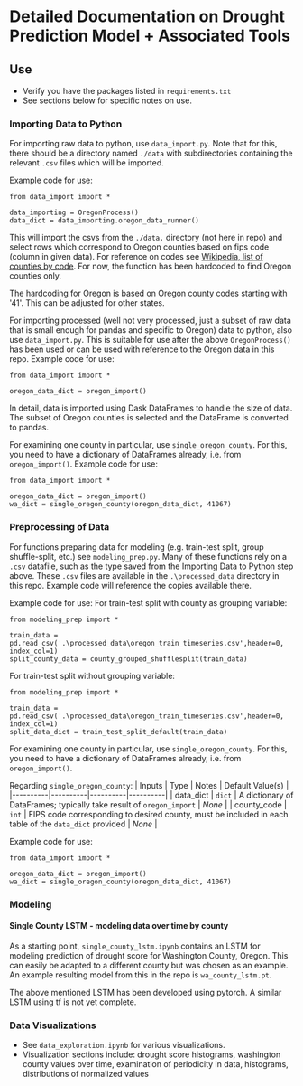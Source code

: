 # Detailed Documentation on Drought Prediction Model + Associated Tools

## Use

* Verify you have the packages listed in `requirements.txt`
* See sections below for specific notes on use.

### Importing Data to Python

For importing raw data to python, use `data_import.py`. Note that for this, there should be a directory named `./data` with subdirectories containing the relevant `.csv` files which will be imported.

Example code for use:
```
from data_import import *

data_importing = OregonProcess()
data_dict = data_importing.oregon_data_runner()
```

This will import the csvs from the `./data.` directory (not here in repo) and select rows which correspond to Oregon counties based on fips code (column in given data). For reference on codes see [Wikipedia, list of counties by code](https://en.wikipedia.org/wiki/List_of_United_States_INCITS_codes_by_county#). For now, the function has been hardcoded to find Oregon counties only.

The hardcoding for Oregon is based on Oregon county codes starting with '41'. This can be adjusted for other states.

For importing processed (well not very processed, just a subset of raw data that is small enough for pandas and specific to Oregon) data to python, also use `data_import.py`. This is suitable for use after the above `OregonProcess()` has been used or can be used with reference to the Oregon data in this repo. Example code for use:
```
from data_import import *

oregon_data_dict = oregon_import()
```

In detail, data is imported using Dask DataFrames to handle the size of data. The subset of Oregon counties is selected and the DataFrame is converted to pandas.

For examining one county in particular, use `single_oregon_county`. For this, you need to have a dictionary of DataFrames already, i.e. from `oregon_import()`. Example code for use:
```
from data_import import *

oregon_data_dict = oregon_import()
wa_dict = single_oregon_county(oregon_data_dict, 41067)
```


### Preprocessing of Data
For functions preparing data for modeling (e.g. train-test split, group shuffle-split, etc.) see `modeling_prep.py`. Many of these functions rely on a `.csv` datafile, such as the type saved from the Importing Data to Python step above. These `.csv` files are available in the `.\processed_data` directory in this repo. Example code will reference the copies available there.


Example code for use:
For train-test split with county as grouping variable:
```
from modeling_prep import *

train_data = pd.read_csv('.\processed_data\oregon_train_timeseries.csv',header=0, index_col=1)
split_county_data = county_grouped_shufflesplit(train_data)
```
For train-test split without grouping variable:
```
from modeling_prep import *

train_data = pd.read_csv('.\processed_data\oregon_train_timeseries.csv',header=0, index_col=1)
split_data_dict = train_test_split_default(train_data)
```

For examining one county in particular, use `single_oregon_county`. For this, you need to have a dictionary of DataFrames already, i.e. from `oregon_import()`.

Regarding `single_oregon_county`:
| Inputs | Type | Notes | Default Value(s) |
|----------|----------|----------|----------|
| data_dict | `dict` | A dictionary of DataFrames; typically take result of `oregon_import` | _None_ |
| county_code | `int` | FIPS code corresponding to desired county, must be included in each table of the `data_dict` provided | _None_ | 

Example code for use:
```
from data_import import *

oregon_data_dict = oregon_import()
wa_dict = single_oregon_county(oregon_data_dict, 41067)
```




### Modeling

#### Single County LSTM - modeling data over time by county
As a starting point, `single_county_lstm.ipynb` contains an LSTM for modeling prediction of drought score for Washington County, Oregon. This can easily be adapted to a different county but was chosen as an example. An example resulting model from this in the repo is `wa_county_lstm.pt`.

The above mentioned LSTM has been developed using pytorch. A similar LSTM using tf is not yet complete.

### Data Visualizations
* See `data_exploration.ipynb` for various visualizations.
* Visualization sections include: drought score histograms, washington county values over time, examination of periodicity in data, histograms, distributions of normalized values

